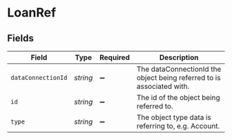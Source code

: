 # LoanRef


## Fields

| Field                                                                 | Type                                                                  | Required                                                              | Description                                                           |
| --------------------------------------------------------------------- | --------------------------------------------------------------------- | --------------------------------------------------------------------- | --------------------------------------------------------------------- |
| `dataConnectionId`                                                    | *string*                                                              | :heavy_minus_sign:                                                    | The dataConnectionId the object being referred to is associated with. |
| `id`                                                                  | *string*                                                              | :heavy_minus_sign:                                                    | The id of the object being referred to.                               |
| `type`                                                                | *string*                                                              | :heavy_minus_sign:                                                    | The object type data is referring to, e.g. Account.                   |